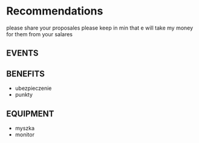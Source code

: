 # Recommendations

please share your proposales
please keep in min that e will take my money for them from your salares

## EVENTS

## BENEFITS

- ubezpieczenie
- punkty

## EQUIPMENT

- myszka
- monitor